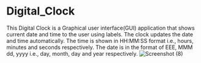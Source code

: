# Digital_Clock

This Digital Clock is a Graphical user interface(GUI) application that shows current date and time to the user using labels. 
The clock updates the date and time automatically. 
The time is shown in HH:MM:SS format i.e., hours, minutes and seconds respectively. 
The date is in the format of EEE, MMM dd, yyyy i.e., day, month, day and year respectively.
![Screenshot (8)](https://github.com/sri123sri/Digital_Clock/assets/108825778/68c12b13-2ae3-4d2d-b437-362477d081eb)
